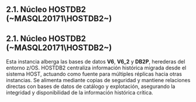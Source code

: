 ## 2.1. Núcleo HOSTDB2 (~MASQL20171\\HOSTDB2~)

## 2.1. Núcleo HOSTDB2 (~MASQL20171\\HOSTDB2~)

Esta instancia alberga las bases de datos **V6**, **V6_2** y **DB2P**, herederas del entorno z/OS. HOSTDB2 centraliza información histórica migrada desde el sistema HOST, actuando como fuente para múltiples réplicas hacia otras instancias. Se alimenta mediante copias de seguridad y mantiene relaciones directas con bases de datos de catálogo y explotación, asegurando la integridad y disponibilidad de la información histórica crítica.
